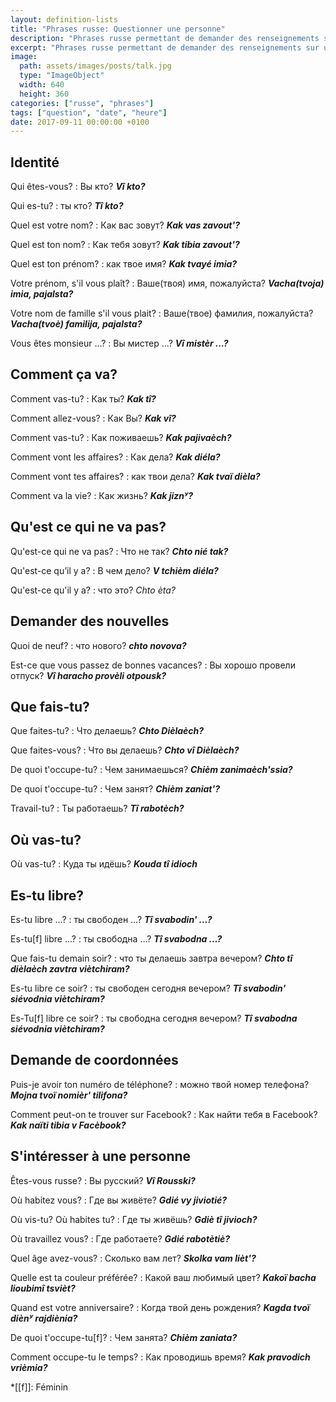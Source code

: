 ```yaml
---
layout: definition-lists
title: "Phrases russe: Questionner une personne"
description: "Phrases russe permettant de demander des renseignements sur une personne."
excerpt: "Phrases russe permettant de demander des renseignements sur une personne"
image:
  path: assets/images/posts/talk.jpg
  type: "ImageObject"
  width: 640
  height: 360
categories: ["russe", "phrases"]
tags: ["question", "date", "heure"]
date: 2017-09-11 00:00:00 +0100
---
```


## Identité

Qui êtes-vous?
: Вы кто?
*__Vî kto?__*

Qui es-tu?
: ты кто?
*__Tî kto?__*

Quel est votre nom?
: Как вас зовут?
*__Kak vas zavout'?__*

Quel est ton nom?
: Как тебя зовут?
*__Kak tibia zavout'?__*

Quel est ton prénom?
: как твое имя?
*__Kak tvayé imia?__*

Votre prénom, s'il vous plaît?
: Ваше(твоя) имя, пожалуйста?
*__Vacha(tvoja) imia, pajalsta?__*

Votre nom de famille s'il vous plait?
: Ваше(твое) фамилия, пожалуйста?
*__Vacha(tvoè) familija, pajalsta?__*

Vous êtes monsieur …?
: Вы мистер …?
*__Vî mistèr …?__*


## Comment ça va?

Comment vas-tu?
: Как ты?
*__Kak tî?__*

Comment allez-vous?
: Как Вы?
*__Kak vî?__*

Comment vas-tu?
: Как поживаешь?
*__Kak pajivaèch?__*

Comment vont les affaires?
: Как дела?
*__Kak diéla?__*

Comment vont tes affaires?
: как твои дела?
*__Kak tvaï dièla?__*

Comment va la vie?
: Как жизнь?
*__Kak jiznʸ?__*


## Qu'est ce qui ne va pas?

Qu'est-ce qui ne va pas?
: Что не так?
*__Chto nié tak?__*

Qu'est-ce qu’il y a?
: В чем дело?
*__V tchièm diéla?__*

Qu'est-ce qu'il y a?
: что это?
*Chto èta?*


## Demander des nouvelles

Quoi de neuf?
: что нового?
*__chto novova?__*

Est-ce que vous passez de bonnes vacances?
: Вы хорошо провели отпуск?
*__Vî haracho provèli otpousk?__*


## Que fais-tu?

Que faites-tu?
: Что делаешь?
*__Chto Dièlaèch?__*

Que faites-vous?
: Что вы делаешь?
*__Chto vî Dièlaèch?__*

De quoi t'occupe-tu?
: Чем занимаешься?
*__Chièm zanimaèch'ssia?__*

De quoi t'occupe-tu?
: Чем занят?
*__Chièm zaniat'?__*

Travail-tu?
: Ты работаешь?
*__Tî rabotèch?__*


## Où vas-tu?

Où vas-tu?
: Куда ты идёшь?
*__Kouda tî idioch__*


## Es-tu libre?

Es-tu libre …?
: ты свободен …?
*__Tî svabodin' …?__*

Es-tu[f] libre …?
: ты свободна …?
*__Tî svabodna …?__*

Que fais-tu demain soir?
: что ты делаешь завтра вечером?
*__Chto tî dièlaèch zavtra viètchiram?__*

Es-tu libre ce soir?
: ты свободен сегодня вечером?
*__Tî svabodin' siévodnia viètchiram?__*

Es-Tu[f] libre ce soir?
: ты свободна сегодня вечером?
*__Tî svabodna siévodnia viètchiram?__*


## Demande de coordonnées

Puis-je avoir ton numéro de téléphone?
: можно твой номер телефона?
*__Mojna tvoï nomièr' tilifona?__*

Comment peut-on te trouver sur Facebook?
: Как найти тебя в Facebook?
*__Kak naïti tibia v Facèbook?__*


## S'intéresser à une personne

Êtes-vous russe?
: Вы русский?
*__Vî Rousski?__*

Où habitez vous?
: Где вы живёте?
*__Gdié vy jiviotié?__*

Où vis-tu? Où habites tu?
: Где ты живёшь?
*__Gdiè tî jivioch?__*

Où travaillez vous?
: Где работаете?
*__Gdié rabotètiè?__*

Quel âge avez-vous?
: Сколько вaм лeт?
*__Skolka vam lièt'?__*

Quelle est ta couleur préférée?
: Какой ваш любимый цвет?
*__Kakoï bacha lioubimî tsvièt?__*

Quand est votre anniversaire?
: Когда твой день рождения?
*__Kagda tvoï diènʸ rajdiènia?__*

De quoi t'occupe-tu[f]?
: Чем занята?
*__Chièm zaniata?__*

Comment occupe-tu le temps?
: Как проводишь время?
*__Kak pravodich vrièmia?__*



*[[f]]: Féminin
